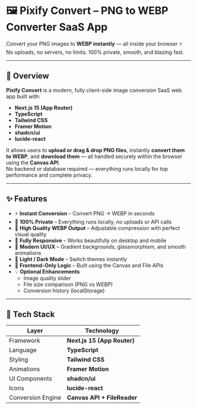 # 🖼️ Pixify Convert – PNG to WEBP Converter SaaS App

Convert your PNG images to **WEBP instantly** — all inside your browser ⚡  
No uploads, no servers, no limits. 100% private, smooth, and blazing fast.

---

## 🚀 Overview

**Pixify Convert** is a modern, fully client-side image conversion SaaS web app built with:

- **Next.js 15 (App Router)**
- **TypeScript**
- **Tailwind CSS**
- **Framer Motion**
- **shadcn/ui**
- **lucide-react**

It allows users to **upload or drag & drop PNG files**, instantly **convert them to WEBP**, and **download them** — all handled securely within the browser using the **Canvas API**.  
No backend or database required — everything runs locally for top performance and complete privacy.

---

## ✨ Features

- ⚡ **Instant Conversion** – Convert PNG → WEBP in seconds  
- 💾 **100% Private** – Everything runs locally, no uploads or API calls  
- 🎨 **High Quality WEBP Output** – Adjustable compression with perfect visual quality  
- 📱 **Fully Responsive** – Works beautifully on desktop and mobile  
- 🌈 **Modern UI/UX** – Gradient backgrounds, glassmorphism, and smooth animations  
- 🌙 **Light / Dark Mode** – Switch themes instantly  
- 🧠 **Frontend-Only Logic** – Built using the Canvas and File APIs  
- 💡 **Optional Enhancements**
  - Image quality slider  
  - File size comparison (PNG vs WEBP)  
  - Conversion history (localStorage)

---

## 🧠 Tech Stack

| Layer | Technology |
|-------|-------------|
| Framework | **Next.js 15 (App Router)** |
| Language | **TypeScript** |
| Styling | **Tailwind CSS** |
| Animations | **Framer Motion** |
| UI Components | **shadcn/ui** |
| Icons | **lucide-react** |
| Conversion Engine | **Canvas API + FileReader** |

